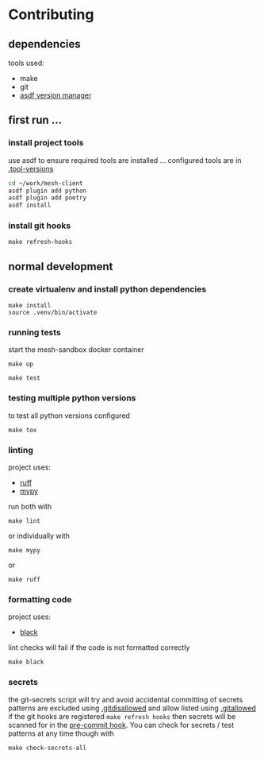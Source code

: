 # Contributing

## dependencies
tools used:
- make
- git
- [asdf version manager](https://asdf-vm.com/guide/getting-started.html)


## first run ...  

### install project tools
use asdf to ensure required tools are installed ... configured tools are in  [.tool-versions](.tool-versions)
```bash
cd ~/work/mesh-client
asdf plugin add python
asdf plugin add poetry
asdf install
```

### install git hooks
```shell
make refresh-hooks
```

## normal development

### create virtualenv and install python dependencies

```shell
make install
source .venv/bin/activate
```

### running tests

start the mesh-sandbox docker container
```shell
make up
```

```shell
make test
```

### testing multiple python versions
to test all python versions configured
```shell
make tox
```


### linting
project uses:
- [ruff](https://docs.astral.sh/ruff/)
- [mypy](https://pypi.org/project/mypy/)

run both with 
```shell
make lint
```
or individually with
```shell
make mypy
```
or
```shell
make ruff 
```


### formatting code
project uses:
- [black](https://pypi.org/project/black/)

lint checks will fail if the code is not formatted correctly

```shell
make black
```


### secrets
the git-secrets script will try and avoid accidental committing of secrets
patterns are excluded using  [.gitdisallowed](.gitdisallowed) and allow listed using  [.gitallowed](.gitallowed)
if the git hooks are registered `make refresh hooks`  then secrets will be scanned for in the [pre-commit hook](scripts/hooks/pre-commit.sh).
You can check for secrets / test patterns at any time though with
```shell
make check-secrets-all
```

